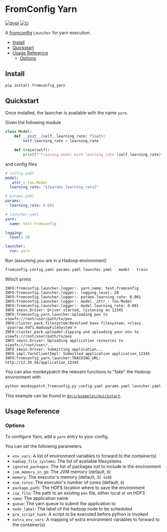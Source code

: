 # FromConfig Yarn
[![pypi](https://img.shields.io/pypi/v/fromconfig-yarn.svg)](https://pypi.python.org/pypi/fromconfig-yarn)
[![ci](https://github.com/criteo/fromconfig-yarn/workflows/Continuous%20integration/badge.svg)](https://github.com/criteo/fromconfig-yarn/actions?query=workflow%3A%22Continuous+integration%22)

A [fromconfig](https://github.com/criteo/fromconfig) `Launcher` for yarn execution.

<!-- MarkdownTOC -->

- [Install](#install)
- [Quickstart](#quickstart)
- [Usage Reference](#usage-reference)
  - [Options](#options)

<!-- /MarkdownTOC -->


<a id="install"></a>
## Install

```bash
pip install fromconfig_yarn
```

<a id="quickstart"></a>
## Quickstart

Once installed, the launcher is available with the name `yarn`.

Given the following module

```python
class Model:
    def __init__(self, learning_rate: float):
        self.learning_rate = learning_rate

    def train(self):
        print(f"Training model with learning_rate {self.learning_rate}")
```


and config files

```yaml
# config.yaml
model:
  _attr_: foo.Model
  learning_rate: "${params.learning_rate}"

# params.yaml
params:
  learning_rate: 0.001

# launcher.yaml
yarn:
  name: test-fromconfig

logging:
  level: 20

launcher:
  run: yarn
```

Run (assuming you are in a Hadoop environment)

```bash
fromconfig config.yaml params.yaml launcher.yaml - model - train
```

Which prints

```
INFO:fromconfig.launcher.logger:- yarn.name: test-fromconfig
INFO:fromconfig.launcher.logger:- logging.level: 20
INFO:fromconfig.launcher.logger:- params.learning_rate: 0.001
INFO:fromconfig.launcher.logger:- model._attr_: foo.Model
INFO:fromconfig.launcher.logger:- model.learning_rate: 0.001
INFO skein.Driver: Driver started, listening on 12345
INFO:fromconfig_yarn.launcher:Uploading pex to viewfs://root/user/path/to/pex
INFO:cluster_pack.filesystem:Resolved base filesystem: <class 'pyarrow.hdfs.HadoopFileSystem'>
INFO:cluster_pack.uploader:Zipping and uploading your env to viewfs://root/user/path/to/pex
INFO skein.Driver: Uploading application resources to viewfs://root/user/...
INFO skein.Driver: Submitting application...
INFO impl.YarnClientImpl: Submitted application application_12345
INFO:fromconfig_yarn.launcher:TRACKING_URL: http://12.34.56/application_12345
```

You can also monkeypatch the relevant functions to "fake" the Hadoop environment with

```bash
python monkeypatch_fromconfig.py config.yaml params.yaml launcher.yaml - model - train
```

This example can be found in [`docs/examples/quickstart`](docs/examples/quickstart).


<a id="usage-reference"></a>
## Usage Reference

<a id="options"></a>
### Options

To configure Yarn, add a `yarn` entry to your config.

You can set the following parameters.

- `env_vars`: A list of environment variables to forward to the container(s)
- `hadoop_file_systems`: The list of available filesystems
- `ignored_packages`: The list of packages not to include in the environment
- `jvm_memory_in_gb`: The JVM memory (default, `8`)
- `memory`: The executor's memory (default, `32 GiB`)
- `num_cores`: The executor's number of cores (default, `8`)
- `package_path`: The HDFS location where to save the environment
- `zip_file`: The path to an existing `pex` file, either local or on HDFS
- `name`: The application name
- `queue`: The yarn queue to submit the application to
- `node_label`: The label of the hadoop node to be scheduled
- `pre_script_hook`: A script to be executed before python is invoked
- `extra_env_vars`: A mapping of extra environment variables to forward to the container(s)